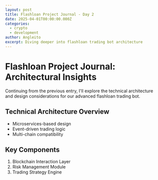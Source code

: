 ```yaml
---
layout: post
title: Flashloan Project Journal - Day 2
date: 2025-04-01T00:00:00.000Z
categories:
  - crypto
  - development
author: Angleito
excerpt: Diving deeper into flashloan trading bot architecture
---
```


# Flashloan Project Journal: Architectural Insights

Continuing from the previous entry, I'll explore the technical architecture and design considerations for our advanced flashloan trading bot.

## Technical Architecture Overview
- Microservices-based design
- Event-driven trading logic
- Multi-chain compatibility

## Key Components
1. Blockchain Interaction Layer
2. Risk Management Module
3. Trading Strategy Engine
